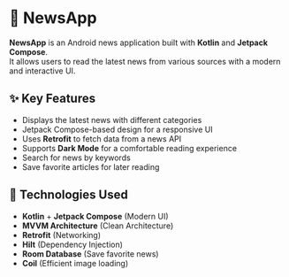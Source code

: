 # 📰 NewsApp

**NewsApp** is an Android news application built with **Kotlin** and **Jetpack Compose**.  
It allows users to read the latest news from various sources with a modern and interactive UI.  

## ✨ Key Features  

- Displays the latest news with different categories  
- Jetpack Compose-based design for a responsive UI  
- Uses **Retrofit** to fetch data from a news API  
- Supports **Dark Mode** for a comfortable reading experience  
- Search for news by keywords  
- Save favorite articles for later reading  

## 🔧 Technologies Used

- **Kotlin** + **Jetpack Compose** (Modern UI)  
- **MVVM Architecture** (Clean Architecture)  
- **Retrofit** (Networking)  
- **Hilt** (Dependency Injection)  
- **Room Database** (Save favorite news)  
- **Coil** (Efficient image loading)  

<!--🚀 **Still in development!** Feel free to suggest improvements or contribute. -->

